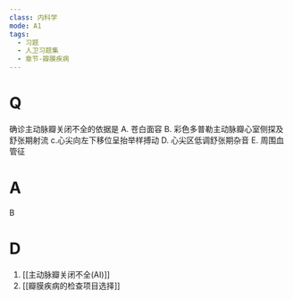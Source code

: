 ```yaml
---
class: 内科学
mode: A1
tags:
  - 习题
  - 人卫习题集
  - 章节-瓣膜疾病
---
```


# Q
确诊主动脉瓣关闭不全的依据是
A. 苍白面容
B. 彩色多普勒主动脉瓣心室侧探及舒张期射流
c.心尖向左下移位呈抬举样搏动
D. 心尖区低调舒张期杂音
E. 周围血管征
# A
B
# D
1. [[主动脉瓣关闭不全(AI)]]
2. [[瓣膜疾病的检查项目选择]]